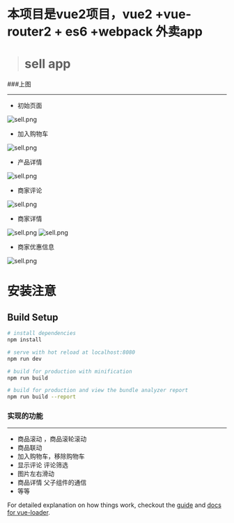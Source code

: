 # 本项目是vue2项目，vue2 +vue-router2 + es6 +webpack 外卖app
> # sell app

###上图
***
* 初始页面

![sell.png](https://github.com/zhoufuming/sell-app/blob/master/results_pic/sell01.png)

* 加入购物车

![sell.png](https://github.com/zhoufuming/sell-app/blob/master/results_pic/sell02.png)

* 产品详情

![sell.png](https://github.com/zhoufuming/sell-app/blob/master/results_pic/sell03.png)

* 商家评论

![sell.png](https://github.com/zhoufuming/sell-app/blob/master/results_pic/sell04.png)

* 商家详情

![sell.png](https://github.com/zhoufuming/sell-app/blob/master/results_pic/sell05.png)
![sell.png](https://github.com/zhoufuming/sell-app/blob/master/results_pic/sell06.png)

* 商家优惠信息

![sell.png](https://github.com/zhoufuming/sell-app/blob/master/results_pic/sell07.png)


# 安装注意

## Build Setup

``` bash
# install dependencies
npm install

# serve with hot reload at localhost:8080
npm run dev

# build for production with minification
npm run build

# build for production and view the bundle analyzer report
npm run build --report
```
### 实现的功能
***
* 商品滚动 ，商品滚轮滚动
* 商品联动
* 加入购物车，移除购物车
* 显示评论 评论筛选
* 图片左右滑动
* 商品详情  父子组件的通信
* 等等

For detailed explanation on how things work, checkout the [guide](http://vuejs-templates.github.io/webpack/) and [docs for vue-loader](http://vuejs.github.io/vue-loader).
